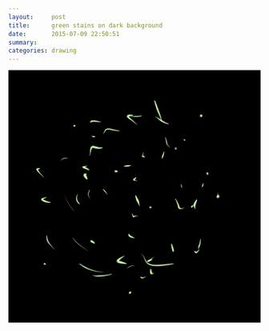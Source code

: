 ```yaml
---
layout:     post
title:      green stains on dark background
date:       2015-07-09 22:50:51
summary:    
categories: drawing
---
```

![green stains on dark background](/images/_diary/green-stains-on-dark-background.png "out of randomness")